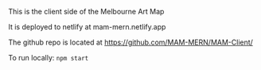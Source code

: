 

This is the client side of the Melbourne Art Map

It is deployed to netlify at mam-mern.netlify.app

The github repo is located at https://github.com/MAM-MERN/MAM-Client/

To run locally: 
```npm start ```
